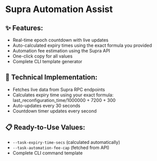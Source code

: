# Supra Automation Assist

## ✨ Features:

- Real-time epoch countdown with live updates
- Auto-calculated expiry times using the exact formula you provided
- Automation fee estimation using the Supra API
- One-click copy for all values
- Complete CLI template generator

## 🚀 Technical Implementation:

- Fetches live data from Supra RPC endpoints
- Calculates expiry time using your exact formula: last_reconfiguration_time/1000000 + 7200 + 300
- Auto-updates every 30 seconds
- Countdown timer updates every second

## 📋 Ready-to-Use Values:

- `--task-expiry-time-secs` (calculated automatically)
- `--task-automation-fee-cap` (fetched from API)
- Complete CLI command template